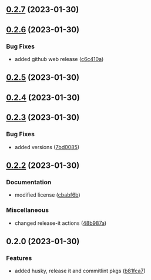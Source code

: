 

## [0.2.7](https://github.com/fullstackhero/dotnet-microservices-boilerplate/compare/0.2.6...0.2.7) (2023-01-30)

## [0.2.6](https://github.com/fullstackhero/dotnet-microservices-boilerplate/compare/0.2.3...0.2.6) (2023-01-30)


### Bug Fixes

* added github web release ([c6c410a](https://github.com/fullstackhero/dotnet-microservices-boilerplate/commit/c6c410a3241c9ea41e622236fd94c3b0bf4b196f))

## [0.2.5](https://github.com/fullstackhero/dotnet-microservices-boilerplate/compare/0.2.3...0.2.5) (2023-01-30)

## [0.2.4](https://github.com/fullstackhero/dotnet-microservices-boilerplate/compare/0.2.3...0.2.4) (2023-01-30)

## [0.2.3](https://github.com/fullstackhero/dotnet-microservices-boilerplate/compare/0.2.2...0.2.3) (2023-01-30)


### Bug Fixes

* added versions ([7bd0085](https://github.com/fullstackhero/dotnet-microservices-boilerplate/commit/7bd008554ecc3e1783e6f2c75e9f29a84bb8e240))

## [0.2.2](https://github.com/fullstackhero/dotnet-microservices-boilerplate/compare/0.2.0...0.2.2) (2023-01-30)


### Documentation

* modified license ([cbabf6b](https://github.com/fullstackhero/dotnet-microservices-boilerplate/commit/cbabf6b0de3ebc4356912b9a1d978361ab07ecb3))


### Miscellaneous

* changed release-it actions ([48b987a](https://github.com/fullstackhero/dotnet-microservices-boilerplate/commit/48b987aace1e5f7df739db86c060ce5785fcde32))

## 0.2.0 (2023-01-30)


### Features

* added husky, release it and commitlint pkgs ([b81fca7](https://github.com/fullstackhero/dotnet-microservices-boilerplate/commit/b81fca754000047097e06ebf51d3ed7738d40bf5))